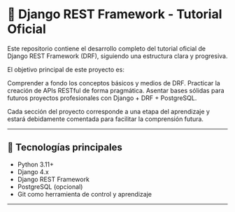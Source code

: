 # 📘 Django REST Framework - Tutorial Oficial

Este repositorio contiene el desarrollo completo del tutorial oficial de Django REST Framework (DRF), siguiendo una estructura clara y progresiva.

El objetivo principal de este proyecto es:

  Comprender a fondo los conceptos básicos y medios de DRF.
  Practicar la creación de APIs RESTful de forma pragmática.
  Asentar bases sólidas para futuros proyectos profesionales con Django + DRF + PostgreSQL.

Cada sección del proyecto corresponde a una etapa del aprendizaje y estará debidamente comentada para facilitar la comprensión futura.

---

## 🚀 Tecnologías principales

- Python 3.11+
- Django 4.x
- Django REST Framework
- PostgreSQL (opcional)
- Git como herramienta de control y aprendizaje

---
